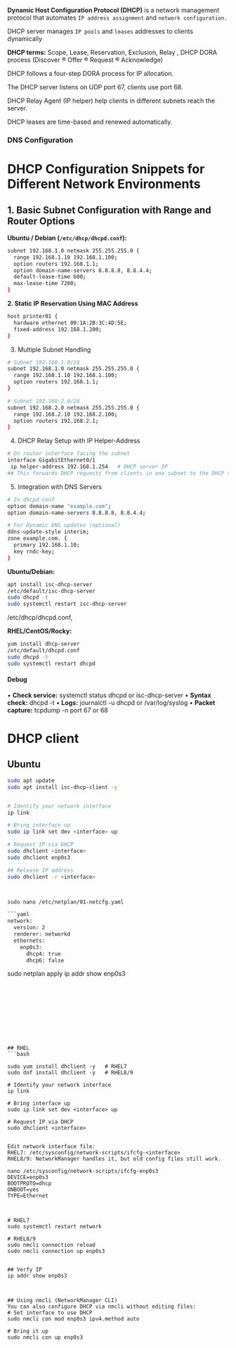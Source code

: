 **Dynamic Host Configuration Protocol (DHCP)** is a network management protocol that automates `IP address assignment` and `network configuration.`

DHCP server manages `IP pools` and `leases` addresses to clients dynamically


**DHCP terms:** Scope, Lease, Reservation, Exclusion, Relay , DHCP DORA process (Discover ® Offer ® Request ® Acknowledge)

DHCP follows a four-step DORA process for IP allocation.

The DHCP server listens on UDP port 67, clients use port 68.


DHCP Relay Agent (IP helper) help clients in different subnets reach the server.

DHCP leases are time-based and renewed automatically.


### DNS Configuration 


# DHCP Configuration Snippets for Different Network Environments

## 1. Basic Subnet Configuration with Range and Router Options

**Ubuntu / Debian (`/etc/dhcp/dhcpd.conf`):**
```bash
subnet 192.168.1.0 netmask 255.255.255.0 {
  range 192.168.1.10 192.168.1.100;
  option routers 192.168.1.1;
  option domain-name-servers 8.8.8.8, 8.8.4.4;
  default-lease-time 600;
  max-lease-time 7200;
}
```

**2. Static IP Reservation Using MAC Address**
```bash
host printer01 {
  hardware ethernet 00:1A:2B:3C:4D:5E;
  fixed-address 192.168.1.200;
}
```



3. Multiple Subnet Handling
```bash
# Subnet 192.168.1.0/24
subnet 192.168.1.0 netmask 255.255.255.0 {
  range 192.168.1.10 192.168.1.100;
  option routers 192.168.1.1;
}

# Subnet 192.168.2.0/24
subnet 192.168.2.0 netmask 255.255.255.0 {
  range 192.168.2.10 192.168.2.100;
  option routers 192.168.2.1;
}
```

4. DHCP Relay Setup with IP Helper-Address
```bash
# On router interface facing the subnet
interface GigabitEthernet0/1
 ip helper-address 192.168.1.254   # DHCP server IP
## This forwards DHCP requests from clients in one subnet to the DHCP server in another subnet.
```


5. Integration with DNS Servers
```bash
# In dhcpd.conf
option domain-name "example.com";
option domain-name-servers 8.8.8.8, 8.8.4.4;

# For Dynamic DNS updates (optional)
ddns-update-style interim;
zone example.com. {
  primary 192.168.1.10;
  key rndc-key;
}
```

**Ubuntu/Debian:**
```bash
apt install isc-dhcp-server
/etc/default/isc-dhcp-server
sudo dhcpd -t
sudo systemctl restart isc-dhcp-server
```

/etc/dhcp/dhcpd.conf, 

**RHEL/CentOS/Rocky:**
```bash
yum install dhcp-server
/etc/default/dhcpd.conf
sudo dhcpd -t
sudo systemctl restart dhcpd
```

#### Debug
• **Check service:** systemctl status dhcpd or isc-dhcp-server
• **Syntax check:** dhcpd -t
• **Logs:** journalctl -u dhcpd or /var/log/syslog
• **Packet capture:** tcpdump -n port 67 or 68





# DHCP client 


## Ubuntu
```bash
sudo apt update
sudo apt install isc-dhcp-client -y


# Identify your network interface
ip link

# Bring interface up
sudo ip link set dev <interface> up

# Request IP via DHCP
sudo dhclient <interface>
sudo dhclient enp0s3

## Release IP address
sudo dhclient -r <interface>  



sudo nano /etc/netplan/01-netcfg.yaml

```yaml
network:
  version: 2
  renderer: networkd
  ethernets:
    enp0s3:
      dhcp4: true
      dhcp6: false
```

sudo netplan apply
ip addr show enp0s3

```










## RHEL
```bash

sudo yum install dhclient -y   # RHEL7
sudo dnf install dhclient -y   # RHEL8/9

# Identify your network interface
ip link

# Bring interface up
sudo ip link set dev <interface> up

# Request IP via DHCP
sudo dhclient <interface>


Edit network interface file:
RHEL7: /etc/sysconfig/network-scripts/ifcfg-<interface>
RHEL8/9: NetworkManager handles it, but old config files still work.

nano /etc/sysconfig/network-scripts/ifcfg-enp0s3
DEVICE=enp0s3
BOOTPROTO=dhcp
ONBOOT=yes
TYPE=Ethernet



# RHEL7
sudo systemctl restart network

# RHEL8/9
sudo nmcli connection reload
sudo nmcli connection up enp0s3


## Verfy IP
ip addr show enp0s3



## Using nmcli (NetworkManager CLI)
You can also configure DHCP via nmcli without editing files:
# Set interface to use DHCP
sudo nmcli con mod enp0s3 ipv4.method auto

# Bring it up
sudo nmcli con up enp0s3

```


